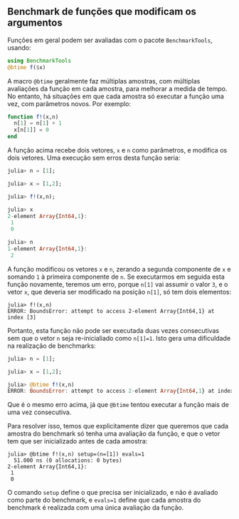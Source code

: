 
## Benchmark de funções que modificam os argumentos

Funções em geral podem ser avaliadas com o pacote `BenchmarkTools`,
usando:

```julia
using BenchmarkTools
@btime f($x)

```

A macro `@btime` geralmente faz múltiplas amostras, com múltiplas avaliações da função 
em cada amostra, para melhorar a medida de tempo. No entanto, há situações em que 
cada amostra só executar a função uma vez, com parâmetros novos. Por exemplo:

```julia
function f!(x,n)
  n[1] = n[1] + 1
  x[n[1]] = 0
end
```

A função acima recebe dois vetores, `x` e `n` como parâmetros, e modifica
os dois vetores. Uma execução sem erros desta função seria:

```julia
julia> n = [1];

julia> x = [1,2];

julia> f!(x,n);

julia> x
2-element Array{Int64,1}:
 1
 0

julia> n
1-element Array{Int64,1}:
 2

```

A função modificou os vetores `x` e `n`, zerando a segunda componente de `x`
e somando `1` à primeira componente de `n`. Se executarmos em seguida esta
função novamente, teremos um erro, porque `n[1]` vai assumir o valor `3`, 
e o vetor `x`, que deveria ser modificado na posição `n[1]`, só tem dois
elementos:

```
julia> f!(x,n)
ERROR: BoundsError: attempt to access 2-element Array{Int64,1} at index [3]

```

Portanto, esta função não pode ser executada duas vezes consecutivas sem que
o vetor `n` seja re-inicialiado como `n[1]=1`. Isto gera uma dificuldade na realização
de benchmarks: 

```julia
julia> n = [1];

julia> x = [1,2];

julia> @btime f!(x,n)
ERROR: BoundsError: attempt to access 2-element Array{Int64,1} at index [3]

```

Que é o mesmo erro acima, já que `@btime` tentou executar a função mais de uma
vez consecutiva.

Para resolver isso, temos que explicitamente dizer que queremos que cada amostra
do benchmark só tenha uma avaliação da função, e que o vetor tem que ser inicializado
antes de cada amostra:

```
julia> @btime f!(x,n) setup=(n=[1]) evals=1
  51.000 ns (0 allocations: 0 bytes)
2-element Array{Int64,1}:
 1
 0

```

O comando `setup` define o que precisa ser inicializado, e não é avaliado
como parte do benchmark, e `evals=1` define que cada amostra do benchmark é realizada
com uma única avaliação da função.







